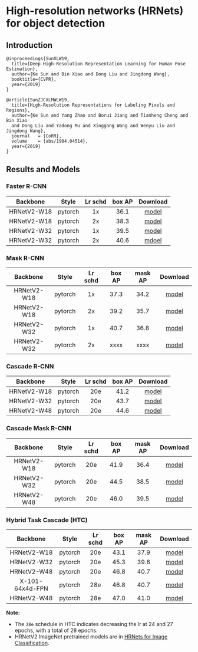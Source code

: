 # High-resolution networks (HRNets) for object detection

## Introduction

```
@inproceedings{SunXLW19,
  title={Deep High-Resolution Representation Learning for Human Pose Estimation},
  author={Ke Sun and Bin Xiao and Dong Liu and Jingdong Wang},
  booktitle={CVPR},
  year={2019}
}

@article{SunZJCXLMWLW19,
  title={High-Resolution Representations for Labeling Pixels and Regions},
  author={Ke Sun and Yang Zhao and Borui Jiang and Tianheng Cheng and Bin Xiao 
  and Dong Liu and Yadong Mu and Xinggang Wang and Wenyu Liu and Jingdong Wang},
  journal   = {CoRR},
  volume    = {abs/1904.04514},
  year={2019}
}
```

## Results and Models

### Faster R-CNN

|    Backbone     |  Style  | Lr schd | box AP |       Download      |
| :-------------: | :-----: | :-----: | :----: | :-----------------: |
|   HRNetV2-W18   | pytorch |   1x    |  36.1  | [model](https://s3.ap-northeast-2.amazonaws.com/open-mmlab/mmdetection/models/hrnet/faster_rcnn_hrnetv2_w18_fpn_1x_20190522-e368c387.pth) |
|   HRNetV2-W18   | pytorch |   2x    |  38.3  | [model](https://1drv.ms/u/s!Auszw0Nn8DCRbh41jpZ323XI--k?e=U4YpqN) |
|   HRNetV2-W32   | pytorch |   1x    |  39.5  | [model](https://s3.ap-northeast-2.amazonaws.com/open-mmlab/mmdetection/models/hrnet/faster_rcnn_hrnetv2_w32_fpn_1x_20190522-d22f1fef.pth) |
|   HRNetV2-W32   | pytorch |   2x    |  40.6  | [mdoel](https://1drv.ms/u/s!Auszw0Nn8DCRb79TmOa-cqUhNRU?e=SvbNm8) |


### Mask R-CNN

|    Backbone     |  Style  | Lr schd | box AP | mask AP |       Download      |
| :-------------: | :-----: | :-----: | :----: | :----:  | :-----------------: |
|   HRNetV2-W18   | pytorch |   1x    |  37.3  |  34.2   | [model](https://s3.ap-northeast-2.amazonaws.com/open-mmlab/mmdetection/models/hrnet/mask_rcnn_hrnetv2_w18_fpn_1x_20190522-c8ad459f.pth) |
|   HRNetV2-W18   | pytorch |   2x    |  39.2  |  35.7   | [model](https://1drv.ms/u/s!Auszw0Nn8DCRcIXRhhKqCTqm6lM?e=4RayXL) |
|   HRNetV2-W32   | pytorch |   1x    |  40.7  |  36.8   | [model](https://s3.ap-northeast-2.amazonaws.com/open-mmlab/mmdetection/models/hrnet/mask_rcnn_hrnetv2_w32_fpn_1x_20190522-374aaa00.pth) |
|   HRNetV2-W32   | pytorch |   2x    |   xxxx  |  xxxx  | [model]()  |


### Cascade R-CNN

|    Backbone     |  Style  | Lr schd | box AP |       Download      |
| :-------------: | :-----: | :-----: | :----: | :-----------------: |
|   HRNetV2-W18   | pytorch |   20e   |  41.2  | [model](https://1drv.ms/u/s!Auszw0Nn8DCRbOZFb-P5mQnROag?e=FhjtRO) |
|   HRNetV2-W32   | pytorch |   20e   |  43.7  | [model](https://s3.ap-northeast-2.amazonaws.com/open-mmlab/mmdetection/models/hrnet/cascade_rcnn_hrnetv2_w32_fpn_20e_20190522-55bec4ee.pth)|
|   HRNetV2-W48   | pytorch |   20e   |  44.6  | [model](https://1drv.ms/u/s!Auszw0Nn8DCRbR4_fUMQIh4HLpY?e=tg4mcC) |


### Cascade Mask R-CNN

|    Backbone     |  Style  | Lr schd | box AP | mask AP |       Download      |
| :-------------: | :-----: | :-----: | :----: | :----:  | :-----------------: |
|   HRNetV2-W18   | pytorch |   20e   |  41.9  |  36.4   | [model](https://1drv.ms/u/s!Auszw0Nn8DCRae1ZHlXqhq6rYRs?e=3ccezX) |
|   HRNetV2-W32   | pytorch |   20e   |  44.5  |  38.5   | [model](https://1drv.ms/u/s!Auszw0Nn8DCRapMDzVpuCtKFco8?e=QkmmGb) |
|   HRNetV2-W48   | pytorch |   20e   |  46.0  |  39.5   | [model](https://1drv.ms/u/s!Auszw0Nn8DCRa98jErb27sfqyIM?e=R7Um29) |


### Hybrid Task Cascade (HTC)

|    Backbone     |  Style  | Lr schd | box AP | mask AP |       Download      |
| :-------------: | :-----: | :-----: | :----: | :----:  | :-----------------: |
|   HRNetV2-W18   | pytorch |   20e   |  43.1  |  37.9   | [model](https://1drv.ms/u/s!Ah3Ku6_VdFEFaVxu0sx7ANFxQ5Q?e=Fgbl34)   |   |
|   HRNetV2-W32   | pytorch |   20e   |  45.3  |  39.6   | [model](https://1drv.ms/u/s!Ah3Ku6_VdFEFauCD-HFOaYNKf_s?e=xCZc97)   |
|   HRNetV2-W48   | pytorch |   20e   |  46.8  |  40.7   | [model](https://1drv.ms/u/s!Ah3Ku6_VdFEFbCfbs7-84a0Ab50?e=2c1YL0)   |
| X-101-64x4d-FPN | pytorch |   28e   |  46.8  |  40.7   | [model](https://1drv.ms/u/s!Ah3Ku6_VdFEFbRy5RsHSGilbdgc?e=Pao0CF)   |
|   HRNetV2-W48   | pytorch |   28e   |  47.0  |  41.0   | [model](https://1drv.ms/u/s!Ah3Ku6_VdFEFay0EW03fWCe8hn0?e=DT9MNQ)   |



**Note:**

- The `28e` schedule in HTC indicates decreasing the lr at 24 and 27 epochs, with a total of 28 epochs.
- HRNetV2 ImageNet pretrained models are in [HRNets for Image Classification](https://github.com/HRNet/HRNet-Image-Classification).
